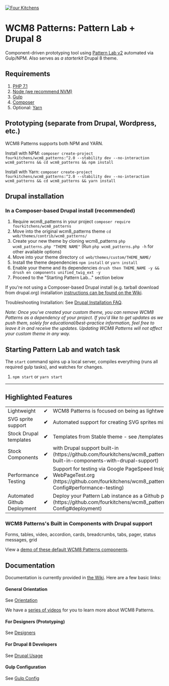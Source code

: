 [![Four Kitchens](https://img.shields.io/badge/4K-Four%20Kitchens-35AA4E.svg)](https://fourkitchens.com/)

# WCM8 Patterns: Pattern Lab + Drupal 8

Component-driven prototyping tool using [Pattern Lab v2](http://patternlab.io/) automated via Gulp/NPM. Also serves as _a starterkit_ Drupal 8 theme.

## Requirements

1.  [PHP 7.1](http://www.php.net/)
2.  [Node (we recommend NVM)](https://github.com/creationix/nvm)
3.  [Gulp](http://gulpjs.com/)
4.  [Composer](https://getcomposer.org/)
5.  Optional: [Yarn](https://github.com/yarnpkg/yarn)

## Prototyping (separate from Drupal, Wordpress, etc.)

WCM8 Patterns supports both NPM and YARN.

Install with NPM:
`composer create-project fourkitchens/wcm8_patterns:^2.0 --stability dev --no-interaction wcm8_patterns && cd wcm8_patterns && npm install`

Install with Yarn:
`composer create-project fourkitchens/wcm8_patterns:^2.0 --stability dev --no-interaction wcm8_patterns && cd wcm8_patterns && yarn install`

## Drupal installation

### In a Composer-based Drupal install (recommended)

1. Require wcm8_patterns in your project `composer require fourkitchens/wcm8_patterns`
2. Move into the original wcm8_patterns theme `cd web/themes/contrib/wcm8_patterns/`
3. Create your new theme by cloning wcm8_patterns `php wcm8_patterns.php "THEME NAME"` (Run `php wcm8_patterns.php -h` for other available options)
4. Move into your theme directory `cd web/themes/custom/THEME_NAME/`
5. Install the theme dependencies `npm install` or `yarn install`
6. Enable your theme and its dependencies `drush then THEME_NAME -y && drush en components unified_twig_ext -y`
7. Proceed to the "Starting Pattern Lab…" section below

If you're not using a Composer-based Drupal install (e.g. tarball download from drupal.org) installation [instructions can be found on the Wiki](https://github.com/fourkitchens/wcm8_patterns/wiki/Installation).

Troubleshooting Installation: See [Drupal Installation FAQ](https://github.com/fourkitchens/wcm8_patterns/wiki/Installation#drupal-installation-faq).

_Note: Once you've created your custom theme, you can remove WCM8 Patterns as a dependency of your project. If you'd like to get updates as we push them, solely for educational/best-practice information, feel free to leave it in and receive the updates. Updating WCM8 Patterns will not affect your custom theme in any way._

## Starting Pattern Lab and watch task

The `start` command spins up a local server, compiles everything (runs all required gulp tasks), and watches for changes.

1.  `npm start` or `yarn start`

---

## Highlighted Features

<table><tbody>
<tr><td>Lightweight</td><td>✔</td><td>WCM8 Patterns is focused on being as lightweight as possible.</td></tr>
<tr><td>SVG sprite support </td><td><strong>✔</strong></td><td>Automated support for creating SVG sprites mixins/classes.</td></tr>
<tr><td>Stock Drupal templates </td><td><strong>✔</strong></td><td>Templates from Stable theme - see /templates directory</td></tr>
<tr><td>Stock Components </td><td><strong>✔</strong></td><td>with Drupal support built-in (https://github.com/fourkitchens/wcm8_patterns#wcm8_patternss-built-in-components-with-drupal-support)</td></tr>
<tr><td>Performance Testing </td><td><strong>✔</strong></td><td>Support for testing via Google PageSpeed Insights and WebPageTest.org (https://github.com/fourkitchens/wcm8_patterns/wiki/Gulp-Config#performance-testing)</td></tr>
<tr><td>Automated Github Deployment </td><td><strong>✔</strong></td><td>Deploy your Pattern Lab instance as a Github page (https://github.com/fourkitchens/wcm8_patterns/wiki/Gulp-Config#deployment)</td></tr>
</tbody></table>

<h3 id="components">WCM8 Patterns's Built in Components with Drupal support</h3>
Forms, tables, video, accordion, cards, breadcrumbs, tabs, pager, status messages, grid

View a [demo of these default WCM8 Patterns components](https://fourkitchens.github.io/wcm8_patterns/pattern-lab/public/).

## Documentation

Documentation is currently provided in [the Wiki](https://github.com/fourkitchens/wcm8_patterns/wiki). Here are a few basic links:

#### General Orientation

See [Orientation](https://github.com/fourkitchens/wcm8_patterns/wiki/Orientation)

We have a [series of videos](https://www.youtube.com/playlist?list=PLO9S6JjNqWsGMQLDfE8Ekt0ryrGa3g4km) for you to learn more about WCM8 Patterns.

#### For Designers (Prototyping)

See [Designers](https://github.com/fourkitchens/wcm8_patterns/wiki/For-Designers)

#### For Drupal 8 Developers

See [Drupal Usage](https://github.com/fourkitchens/wcm8_patterns/wiki/Drupal-Usage)

#### Gulp Configuration

See [Gulp Config](https://github.com/fourkitchens/wcm8_patterns/wiki/Gulp-Config)

